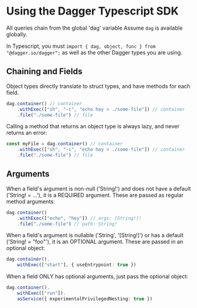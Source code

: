# Using the Dagger Typescript SDK

All queries chain from the global 'dag' variable
Assume `dag` is available globally.

In Typescript, you must `import { dag, object, func } from "@dagger.io/dagger";` as well as the other Dagger types you are using.

## Chaining and Fields

Object types directly translate to struct types, and have methods for each field.

```typescript
dag.container() // container
    .withExec(["sh", "-c", "echo hey > ./some-file"]) // container
    .file("./some-file") // file
```

Calling a method that returns an object type is always lazy, and never returns
an error:

```typescript
const myFile = dag.container() // container
    .withExec(["sh", "-c", "echo hey > ./some-file"]) // container
    .file("./some-file") // file
```

## Arguments

When a field's argument is non-null ('String!') and does not have a default
('String! = ...'), it is a REQUIRED argument. These are passed as regular
method arguments:

```typescript
dag.container()
    .withExec(["echo", "hey"]) // args: [String!]!
    .file("./some-file") // path: String!
```

When a field's argument is nullable ('String', '[String!]') or has a default
('String! = "foo"'), it is an OPTIONAL argument. These are passed in an optional object:

```typescript
dag.container().
    withExec(["start"], { useEntrypoint: true })
```

When a field ONLY has optional arguments, just pass the optional object:

```typescript
dag.container().
    withExec(["run"]).
    asService({ experimentalPrivilegedNesting: true })
```

